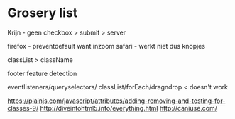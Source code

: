 # Grosery list

Krijn - geen checkbox > submit > server

firefox - preventdefault want inzoom
safari - werkt niet dus knopjes

classList > className

footer feature detection

eventlisteners/queryselectors/
classList/forEach/dragndrop < doesn't work

https://plainjs.com/javascript/attributes/adding-removing-and-testing-for-classes-9/
http://diveintohtml5.info/everything.html
http://caniuse.com/